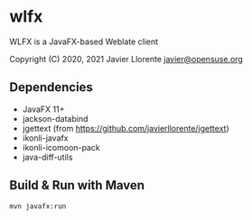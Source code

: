 # wlfx
WLFX is a JavaFX-based Weblate client

Copyright (C) 2020, 2021 Javier Llorente <javier@opensuse.org>


Dependencies
------------
* JavaFX 11+
* jackson-databind
* jgettext (from https://github.com/javierllorente/jgettext)
* ikonli-javafx
* ikonli-icomoon-pack
* java-diff-utils

Build & Run with Maven
------------
`mvn javafx:run`
